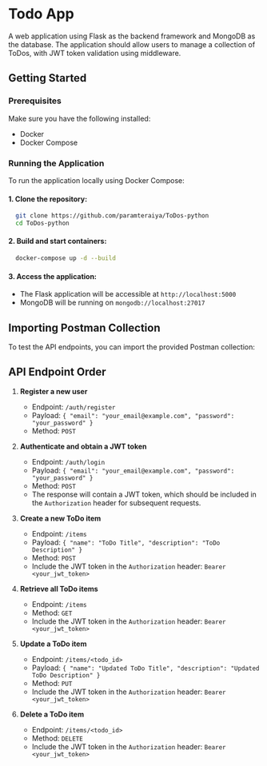 # Todo App

A web application using Flask as the backend framework and MongoDB
as the database. The application should allow users to manage a collection of ToDos, with JWT token validation using middleware.

## Getting Started

### Prerequisites

Make sure you have the following installed:

- Docker
- Docker Compose

### Running the Application

To run the application locally using Docker Compose:

#### 1. Clone the repository:
```bash
  git clone https://github.com/paramteraiya/ToDos-python
  cd ToDos-python
```

#### 2. Build and start containers:
```bash
  docker-compose up -d --build
```

#### 3. Access the application:
- The Flask application will be accessible at `http://localhost:5000`
- MongoDB will be running on `mongodb://localhost:27017`


## Importing Postman Collection
To test the API endpoints, you can import the provided Postman collection:
## API Endpoint Order
1. **Register a new user**
   - Endpoint: `/auth/register`
   - Payload: `{ "email": "your_email@example.com", "password": "your_password" }`
   - Method: `POST`

2. **Authenticate and obtain a JWT token**
   - Endpoint: `/auth/login`
   - Payload: `{ "email": "your_email@example.com", "password": "your_password" }`
   - Method: `POST`
   - The response will contain a JWT token, which should be included in the `Authorization` header for subsequent requests.

3. **Create a new ToDo item**
   - Endpoint: `/items`
   - Payload: `{ "name": "ToDo Title", "description": "ToDo Description" }`
   - Method: `POST`
   - Include the JWT token in the `Authorization` header: `Bearer <your_jwt_token>`

4. **Retrieve all ToDo items**
   - Endpoint: `/items`
   - Method: `GET`
   - Include the JWT token in the `Authorization` header: `Bearer <your_jwt_token>`

5. **Update a ToDo item**
   - Endpoint: `/items/<todo_id>`
   - Payload: `{ "name": "Updated ToDo Title", "description": "Updated ToDo Description" }`
   - Method: `PUT`
   - Include the JWT token in the `Authorization` header: `Bearer <your_jwt_token>`

6. **Delete a ToDo item**
   - Endpoint: `/items/<todo_id>`
   - Method: `DELETE`
   - Include the JWT token in the `Authorization` header: `Bearer <your_jwt_token>`